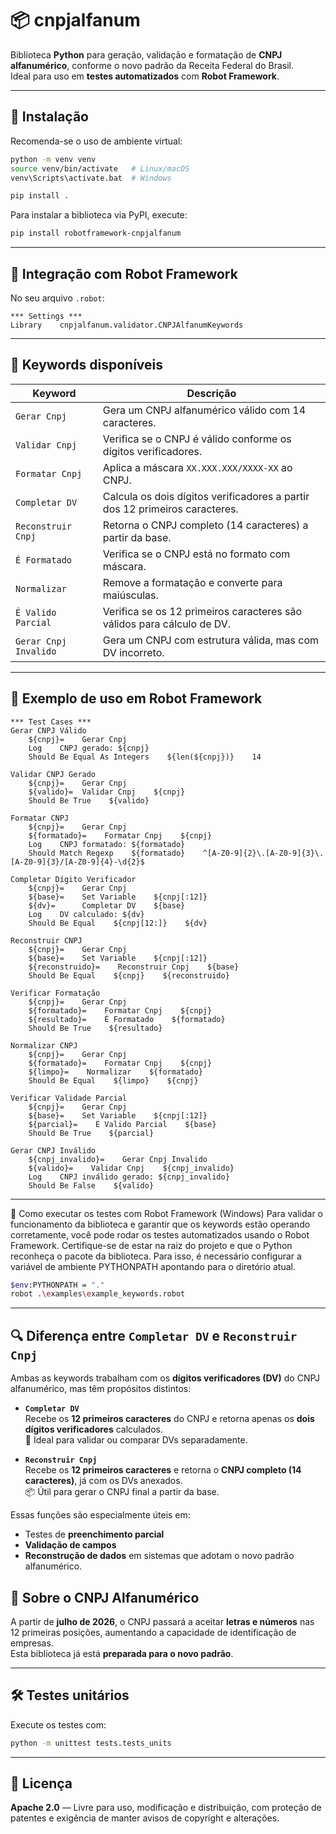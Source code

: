 # 📦 cnpjalfanum

Biblioteca **Python** para geração, validação e formatação de **CNPJ alfanumérico**, conforme o novo padrão da Receita Federal do Brasil.  
Ideal para uso em **testes automatizados** com **Robot Framework**.

---

## 🚀 Instalação

Recomenda-se o uso de ambiente virtual:

```bash
python -m venv venv
source venv/bin/activate   # Linux/macOS
venv\Scripts\activate.bat  # Windows

pip install .

```

Para instalar a biblioteca via PyPI, execute:

```bash
pip install robotframework-cnpjalfanum

```

---

## 🤖 Integração com Robot Framework

No seu arquivo `.robot`:

```robot
*** Settings ***
Library    cnpjalfanum.validator.CNPJAlfanumKeywords
```

---

## 🔑 Keywords disponíveis

| Keyword               | Descrição                                                                 |
|------------------------|---------------------------------------------------------------------------|
| `Gerar Cnpj`           | Gera um CNPJ alfanumérico válido com 14 caracteres.                       |
| `Validar Cnpj`         | Verifica se o CNPJ é válido conforme os dígitos verificadores.            |
| `Formatar Cnpj`        | Aplica a máscara `XX.XXX.XXX/XXXX-XX` ao CNPJ.                            |
| `Completar DV`         | Calcula os dois dígitos verificadores a partir dos 12 primeiros caracteres. |
| `Reconstruir Cnpj`     | Retorna o CNPJ completo (14 caracteres) a partir da base.                 |
| `É Formatado`          | Verifica se o CNPJ está no formato com máscara.                           |
| `Normalizar`           | Remove a formatação e converte para maiúsculas.                           |
| `É Valido Parcial`     | Verifica se os 12 primeiros caracteres são válidos para cálculo de DV.    |
| `Gerar Cnpj Invalido`  | Gera um CNPJ com estrutura válida, mas com DV incorreto.                  |

---

## 🧪 Exemplo de uso em Robot Framework

```robot
*** Test Cases ***
Gerar CNPJ Válido
    ${cnpj}=    Gerar Cnpj
    Log    CNPJ gerado: ${cnpj}
    Should Be Equal As Integers    ${len(${cnpj})}    14

Validar CNPJ Gerado
    ${cnpj}=    Gerar Cnpj
    ${valido}=  Validar Cnpj    ${cnpj}
    Should Be True    ${valido}

Formatar CNPJ
    ${cnpj}=    Gerar Cnpj
    ${formatado}=    Formatar Cnpj    ${cnpj}
    Log    CNPJ formatado: ${formatado}
    Should Match Regexp    ${formatado}    ^[A-Z0-9]{2}\.[A-Z0-9]{3}\.[A-Z0-9]{3}/[A-Z0-9]{4}-\d{2}$

Completar Dígito Verificador
    ${cnpj}=    Gerar Cnpj
    ${base}=    Set Variable    ${cnpj[:12]}
    ${dv}=      Completar DV    ${base}
    Log    DV calculado: ${dv}
    Should Be Equal    ${cnpj[12:]}    ${dv}

Reconstruir CNPJ
    ${cnpj}=    Gerar Cnpj
    ${base}=    Set Variable    ${cnpj[:12]}
    ${reconstruido}=    Reconstruir Cnpj    ${base}
    Should Be Equal    ${cnpj}    ${reconstruido}

Verificar Formatação
    ${cnpj}=    Gerar Cnpj
    ${formatado}=    Formatar Cnpj    ${cnpj}
    ${resultado}=    É Formatado    ${formatado}
    Should Be True    ${resultado}

Normalizar CNPJ
    ${cnpj}=    Gerar Cnpj
    ${formatado}=    Formatar Cnpj    ${cnpj}
    ${limpo}=    Normalizar    ${formatado}
    Should Be Equal    ${limpo}    ${cnpj}

Verificar Validade Parcial
    ${cnpj}=    Gerar Cnpj
    ${base}=    Set Variable    ${cnpj[:12]}
    ${parcial}=    É Valido Parcial    ${base}
    Should Be True    ${parcial}

Gerar CNPJ Inválido
    ${cnpj_invalido}=    Gerar Cnpj Invalido
    ${valido}=    Validar Cnpj    ${cnpj_invalido}
    Log    CNPJ inválido gerado: ${cnpj_invalido}
    Should Be False    ${valido}
```
---

🧪 Como executar os testes com Robot Framework (Windows)
Para validar o funcionamento da biblioteca e garantir que os keywords estão operando corretamente, você pode rodar os testes automatizados usando o Robot Framework. Certifique-se de estar na raiz do projeto e que o Python reconheça o pacote da biblioteca. Para isso, é necessário configurar a variável de ambiente PYTHONPATH apontando para o diretório atual.

```bash
$env:PYTHONPATH = "."
robot .\examples\example_keywords.robot
```
---

## 🔍 Diferença entre `Completar DV` e `Reconstruir Cnpj`

Ambas as keywords trabalham com os **dígitos verificadores (DV)** do CNPJ alfanumérico, mas têm propósitos distintos:

- **`Completar DV`**  
  Recebe os **12 primeiros caracteres** do CNPJ e retorna apenas os **dois dígitos verificadores** calculados.  
  🔧 Ideal para validar ou comparar DVs separadamente.

- **`Reconstruir Cnpj`**  
  Recebe os **12 primeiros caracteres** e retorna o **CNPJ completo (14 caracteres)**, já com os DVs anexados.  
  📦 Útil para gerar o CNPJ final a partir da base.

Essas funções são especialmente úteis em:
- Testes de **preenchimento parcial**  
- **Validação de campos**  
- **Reconstrução de dados** em sistemas que adotam o novo padrão alfanumérico.


## 🧠 Sobre o CNPJ Alfanumérico

A partir de **julho de 2026**, o CNPJ passará a aceitar **letras e números** nas 12 primeiras posições, aumentando a capacidade de identificação de empresas.  
Esta biblioteca já está **preparada para o novo padrão**.

---

## 🛠️ Testes unitários

Execute os testes com:

```bash
python -m unittest tests.tests_units

```

---

## 📜 Licença

**Apache 2.0** — Livre para uso, modificação e distribuição, com proteção de patentes e exigência de manter avisos de copyright e alterações.